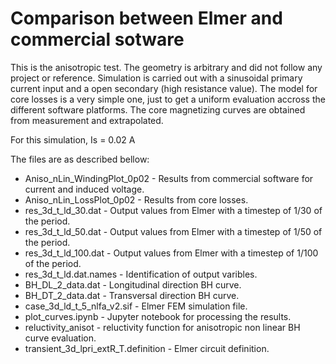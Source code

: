 # Comparison between Elmer and commercial sotware

This is the anisotropic test. The geometry is arbitrary and did not follow any project or reference.
Simulation is carried out with a sinusoidal primary current input and a open secondary (high resistance value).
The model for core losses is a very simple one, just to get a uniform evaluation accross the different software platforms.
The core magnetizing curves are obtained from measurement and extrapolated.

For this simulation, Is = 0.02 A

The files are as described bellow:
 - Aniso_nLin_WindingPlot_0p02 - Results from commercial software for current and induced voltage. 
 - Aniso_nLin_LossPlot_0p02 - Results from core losses. 
 - res_3d_t_ld_30.dat - Output values from Elmer with a timestep of 1/30 of the period.
 - res_3d_t_ld_50.dat - Output values from Elmer with a timestep of 1/50 of the period.
 - res_3d_t_ld_100.dat - Output values from Elmer with a timestep of 1/100 of the period.
 - res_3d_t_ld.dat.names - Identification of output varibles.
 - BH_DL_2_data.dat - Longitudinal direction BH curve.
 - BH_DT_2_data.dat - Transversal direction BH curve.
 - case_3d_ld_t_5_nlfa_v2.sif - Elmer FEM simulation file.
 - plot_curves.ipynb - Jupyter notebook for processing the results.
 - reluctivity_anisot - reluctivity function for anisotropic non linear BH curve evaluation.
 - transient_3d_lpri_extR_T.definition - Elmer circuit definition.



